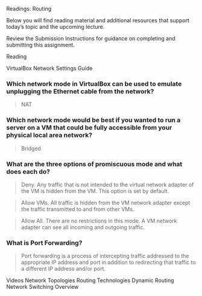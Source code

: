 Readings: Routing

Below you will find reading material and additional resources that support today’s topic and the upcoming lecture.

Review the Submission Instructions for guidance on completing and submitting this assignment.

Reading

VirtualBox Network Settings Guide

### Which network mode in VirtualBox can be used to emulate unplugging the Ethernet cable from the network?
> NAT

### Which network mode would be best if you wanted to run a server on a VM that could be fully accessible from your physical local area network?
> Bridged 

### What are the three options of promiscuous mode and what does each do?
>Deny. Any traffic that is not intended to the virtual network adapter of the VM is hidden from the VM. This option is set by default.

>Allow VMs. All traffic is hidden from the VM network adapter except the traffic transmitted to and from other VMs.

>Allow All. There are no restrictions in this mode. A VM network adapter can see all incoming and outgoing traffic.

### What is Port Forwarding?
>Port forwarding is a process of intercepting traffic addressed to the appropriate IP address and port in addition to redirecting that traffic to a different IP address and/or port.


Videos
Network Topologies
Routing Technologies
Dynamic Routing
Network Switching Overview